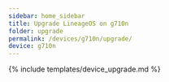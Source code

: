 ```yaml
---
sidebar: home_sidebar
title: Upgrade LineageOS on g710n
folder: upgrade
permalink: /devices/g710n/upgrade/
device: g710n
---
```

{% include templates/device_upgrade.md %}
